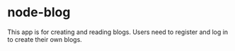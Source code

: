 # node-blog

This app is for creating and reading blogs. Users need to register and log in to create their own blogs.

